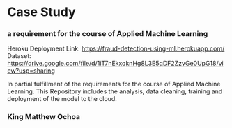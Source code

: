 # Case Study 
### a requirement for the course of Applied Machine Learning
Heroku Deployment Link: 
https://fraud-detection-using-ml.herokuapp.com/
Dataset:
https://drive.google.com/file/d/1iT7hEkxqknHg8L3E5qDF2ZzvGe0UpG18/view?usp=sharing

In partial fulfillment of the requirements for the course of Applied Machine Learning.
This Repository includes the analysis, data cleaning, training and deployment of the model to the cloud.

### King Matthew Ochoa